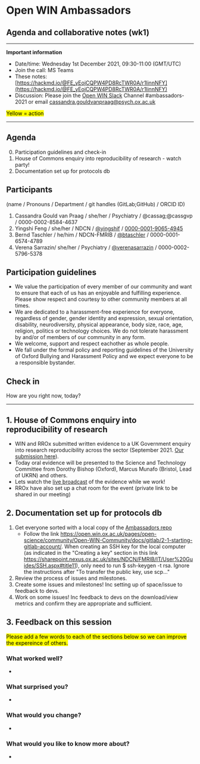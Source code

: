 # Open WIN Ambassadors
## Agenda and collaborative notes (wk1)

-----

**Important information**

- Date/time: Wednesday 1st December 2021, 09:30-11:00 (GMT/UTC)
- Join the call: MS Teams
- These notes: [https://hackmd.io/@FE_yEojCQPW4PD8RcTWR0A/r1linnNFY](https://hackmd.io/@FE_yEojCQPW4PD8RcTWR0A/r1linnNFY)
- Discussion: Please join the [Open WIN Slack](https://join.slack.com/t/openwin/signup) Channel #ambassadors-2021 or email cassandra.gouldvanpraag@psych.ox.ac.uk 


<mark>Yellow = action</mark>


-----

## Agenda
0. Participation guidelines and check-in
1. House of Commons enquiry into reproducibility of research - watch party! 
2. Documentation set up for protocols db

## Participants
(name / Pronouns / Department / git handles (GitLab;GitHub) / ORCID ID)
1. Cassandra Gould van Praag / she/her / Psychiatry / @cassag;@cassgvp / 0000-0002-8584-4637
3. Yingshi Feng / she/her / NDCN / [@yingshif](https://github.com/yingshif) / [0000-0001-9065-4945](https://orcid.org/0000-0001-9065-4945)
4. Bernd Taschler / he/him / NDCN-FMRIB / [@btaschler](https://github.com/btaschler) / 0000-0001-6574-4789
5. Verena Sarrazin/ she/her / Psychiatry / [@verenasarrazin](https://github.com/verenasarrazin) / 0000-0002-5796-5378
 
## Participation guidelines
- We value the participation of every member of our community and want to ensure that each of us has an enjoyable and fulfilling experience. Please show respect and courtesy to other community members at all times.
- We are dedicated to a harassment-free experience for everyone, regardless of gender, gender identity and expression, sexual orientation, disability, neurodiversity, physical appearance, body size, race, age, religion, politics or technology choices. We do not tolerate harassment by and/or of members of our community in any form.
- We welcome, support and respect eachother as whole people.
- We fall under the formal policy and reporting guidelines of the University of Oxford Bullying and Harassment Policy and we expect everyone to be a responsible bystander.

## Check in
How are you right now, today?

-----

## 1. House of Commons enquiry into reproducibility of research
- WIN and RROx submitted written evidence to a UK Government enquiry into research reproducibility across the sector (September 2021. [Our submission here](https://committees.parliament.uk/work/1433/reproducibility-and-research-integrity/publications/written-evidence/?DateFrom=&DateTo=&SearchTerm=&SessionId=&page=2)). 
- Today oral evidence will be presented to the Science and Technology Committee from Dorothy Bishop (Oxford), Marcus Munafo (Bristol, Lead of UKRN) and others. 
- Lets watch the [live broadcast]( https://committees.parliament.uk/event/6466/formal-meeting-oral-evidence-session/) of the evidence while we work! 
- RROx have also set up a chat room for the event (private link to be shared in our meeting)

## 2. Documentation set up for protocols db
1. Get everyone sorted with a local copy of the [Ambassadors repo](https://git.fmrib.ox.ac.uk/open-science/community/open-win-ambassadors)
    - Follow the link https://open.win.ox.ac.uk/pages/open-science/community/Open-WIN-Community/docs/gitlab/2-1-starting-gitlab-account/. When creating an SSH key for the local computer (as indicated in the "Creating a key" section in this link https://sharepoint.nexus.ox.ac.uk/sites/NDCN/FMRIB/IT/User%20Guides/SSH.aspx#title11), only need to run $ ssh-keygen -t rsa. Ignore the instructions after "To transfer the public key, use scp..."
3. Review the process of issues and milestones.
4. Create some issues and milestones! Inc setting up of space/issue to feedback to devs.
5. Work on some issues! Inc feedback to devs on the download/view metrics and confirm they are appropriate and sufficient. 


## 3. Feedback on this session
<mark>Please add a few words to each of the sections below so we can improve the expereince of others.</mark>
### What worked well?
- 

### What surprised you?
- 
### What would you change?
- 
### What would you like to know more about?
- 

